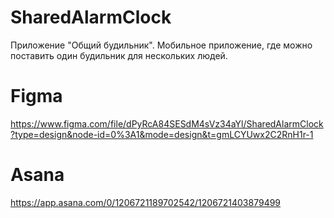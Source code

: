 # SharedAlarmClock
Приложение "Общий будильник". Мобильное приложение, где можно поставить один будильник для нескольких людей.

# Figma
https://www.figma.com/file/dPyRcA84SESdM4sVz34aYl/SharedAlarmClock?type=design&node-id=0%3A1&mode=design&t=gmLCYUwx2C2RnH1r-1

# Asana
https://app.asana.com/0/1206721189702542/1206721403879499
